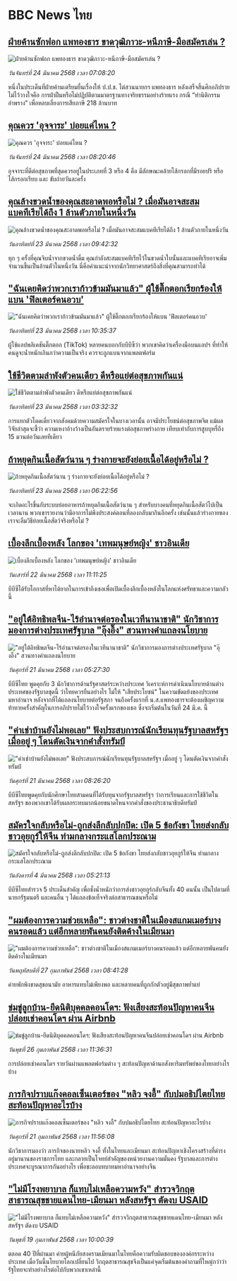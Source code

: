 # BBC News ไทย## [ฝ่ายค้านซักฟอก แพทองธาร ขาดวุฒิภาวะ-หนีภาษี-มือสมัครเล่น ?](https://www.bbc.com/thai/articles/cwynzk7jj36o?at_campaign=githubrss)![ฝ่ายค้านซักฟอก แพทองธาร ขาดวุฒิภาวะ-หนีภาษี-มือสมัครเล่น ?](https://ichef.bbci.co.uk/ace/standard/240/cpsprodpb/6375/live/93c45260-0878-11f0-88b7-5556e7b55c5e.jpg)_วันจันทร์ที่ 24 มีนาคม 2568 เวลา 07:08:20_หนึ่งในประเด็นที่ฝ่ายค้านเตรียมยื่นเรื่องให้ ป.ป.ช. ไต่สวนนายกฯ แพทองธาร หลังเสร็จสิ้นศึกอภิปรายไม่ไว้วางใจคือ การฝ่าฝืนหรือไม่ปฏิบัติตามมาตรฐานทางจริยธรรมอย่างร้ายแรง กรณี “ทำนิติกรรมอำพราง” เพื่อหลบเลี่ยงการเสียภาษี 218 ล้านบาท## [คุณควร 'อุจจาระ' บ่อยแค่ไหน ?](https://www.bbc.com/thai/articles/ceqj8pdw085o?at_campaign=githubrss)![คุณควร 'อุจจาระ' บ่อยแค่ไหน ?](https://ichef.bbci.co.uk/ace/standard/240/cpsprodpb/b64b/live/9a9d2510-0622-11f0-88b7-5556e7b55c5e.png)_วันจันทร์ที่ 24 มีนาคม 2568 เวลา 08:20:46_อุจจาระที่ดีต่อสุขภาพที่สุดควรอยู่ในประเภทที่ 3 หรือ 4 คือ มีลักษณะคล้ายไส้กรอกที่มีรอยปริ หรือไส้กรอกเรียบ และ ขับถ่ายวันละครั้ง## [คุณล้างขวดน้ำของคุณสะอาดพอหรือไม่ ? เมื่อมันอาจสะสมแบคทีเรียได้ถึง 1 ล้านตัวภายในหนึ่งวัน ](https://www.bbc.com/thai/articles/cj3ndel7r70o?at_campaign=githubrss)![คุณล้างขวดน้ำของคุณสะอาดพอหรือไม่ ? เมื่อมันอาจสะสมแบคทีเรียได้ถึง 1 ล้านตัวภายในหนึ่งวัน ](https://ichef.bbci.co.uk/ace/standard/240/cpsprodpb/f380/live/a87e19b0-07ca-11f0-97d3-37df2b293ed1.jpg)_วันอาทิตย์ที่ 23 มีนาคม 2568 เวลา 09:42:32_ทุก ๆ ครั้งที่คุณจิบน้ำจากขวดน้ำดื่ม คุณกำลังสะสมแบคทีเรียไว้ในขวดน้ำใบนั้นและแบคทีเรียอาจเพิ่มจำนวนขึ้นเป็นล้านตัวในหนึ่งวัน นี่คือคำแนะนำจากนักวิทยาศาสตร์ถึงสิ่งที่คุณสามารถทำได้## ["ฉันเคยคิดว่าพวกเราก้าวข้ามมันมาแล้ว" ผู้ใช้ติ๊กตอกเรียกร้องให้แบน 'ฟิลเตอร์คนอวบ'](https://www.bbc.com/thai/articles/c3w103l9en1o?at_campaign=githubrss)!["ฉันเคยคิดว่าพวกเราก้าวข้ามมันมาแล้ว" ผู้ใช้ติ๊กตอกเรียกร้องให้แบน 'ฟิลเตอร์คนอวบ'](https://ichef.bbci.co.uk/ace/standard/240/cpsprodpb/ebf0/live/88166580-057f-11f0-88b7-5556e7b55c5e.png)_วันอาทิตย์ที่ 23 มีนาคม 2568 เวลา 10:35:37_ผู้ใช้แอปพลิเคชันติ๊กตอก (TikTok) หลายคนบอกกับบีบีซีว่า พวกเขาคิดว่าเครื่องมือบนแอปฯ ที่ทำให้คนดูจะน้ำหนักเกินกว่าความเป็นจริง ควรจะถูกแบนจากแพลตฟอร์ม## [ใช้ชีวิตตามลำพังตัวคนเดียว ดีหรือแย่ต่อสุขภาพกันแน่](https://www.bbc.com/thai/articles/cly8l0w1yp3o?at_campaign=githubrss)![ใช้ชีวิตตามลำพังตัวคนเดียว ดีหรือแย่ต่อสุขภาพกันแน่](https://ichef.bbci.co.uk/ace/standard/240/cpsprodpb/2a75/live/8c566e40-0581-11f0-94d4-6f954f5dcfa3.jpg)_วันอาทิตย์ที่ 23 มีนาคม 2568 เวลา 03:32:32_การแยกตัวโดดเดี่ยวจากสังคมด้วยความสมัครใจในบางเวลานั้น อาจมีประโยชน์ต่อสุขภาพจิต แม้ผลวิจัยล่าสุดจะชี้ว่า ความเหงาอ้างว้างเป็นอันตรายร้ายแรงต่อสุขภาพร่างกาย เทียบเท่ากับการสูบบุหรี่ถึง 15 มวนต่อวันเลยทีเดียว## [ถ้าหยุดกินเนื้อสัตว์นาน ๆ ร่างกายจะยังย่อยเนื้อได้อยู่หรือไม่ ?](https://www.bbc.com/thai/articles/c5yrdy3yrnjo?at_campaign=githubrss)![ถ้าหยุดกินเนื้อสัตว์นาน ๆ ร่างกายจะยังย่อยเนื้อได้อยู่หรือไม่ ?](https://ichef.bbci.co.uk/ace/standard/240/cpsprodpb/9b53/live/5bf126e0-00a5-11f0-b50e-9d086302645f.jpg)_วันอาทิตย์ที่ 23 มีนาคม 2568 เวลา 06:22:56_จะเกิดอะไรขึ้นกับระบบย่อยอาหารถ้าหยุดกินเนื้อสัตว์นาน ๆ สำหรับบางคนที่หยุดกินเนื้อสัตว์ไปเป็นเวลานาน พวกเขารายงานว่ามีอาการไม่พึงประสงค์ตอนที่ลองกลับมากินอีกครั้ง เช่นนั้นแล้วร่างกายของเราจะลืมวิธีย่อยเนื้อสัตว์จริงหรือไม่ ?## [เบื้องลึกเบื้องหลัง โลกของ 'เทพมนุษย์หญิง' ชาวอินเดีย](https://www.bbc.com/thai/articles/cdx2899dg8zo?at_campaign=githubrss)![เบื้องลึกเบื้องหลัง โลกของ 'เทพมนุษย์หญิง' ชาวอินเดีย](https://ichef.bbci.co.uk/ace/standard/240/cpsprodpb/a547/live/0aba6f40-001c-11f0-b50e-9d086302645f.jpg)_วันเสาร์ที่ 22 มีนาคม 2568 เวลา 11:11:25_บีบีซีได้รับโอกาสที่หาได้ยากในการเข้าถึงเธอเพื่อเปิดเบื้องลึกเบื้องหลังในโลกแห่งศรัทธาและความกลัวนี้## ["อยู่ใต้อิทธิพลจีน-ไร้อำนาจต่อรองในเวทีนานาชาติ" นักวิชาการมองการต่างประเทศรัฐบาล "อุ๊งอิ๊ง" สวนทางคำแถลงนโยบาย](https://www.bbc.com/thai/articles/crmj01xz302o?at_campaign=githubrss)!["อยู่ใต้อิทธิพลจีน-ไร้อำนาจต่อรองในเวทีนานาชาติ" นักวิชาการมองการต่างประเทศรัฐบาล "อุ๊งอิ๊ง" สวนทางคำแถลงนโยบาย](https://ichef.bbci.co.uk/ace/standard/240/cpsprodpb/7308/live/465920e0-05ae-11f0-a3e4-755ca577de36.jpg)_วันศุกร์ที่ 21 มีนาคม 2568 เวลา 05:27:30_บีบีซีไทย พูดคุยกับ 3 นักวิชาการด้านรัฐศาสตร์ระหว่างประเทศ วิเคราะห์การดำเนินนโยบายด้านต่างประเทศของรัฐบาลชุดนี้ ว่าไทยควรยืนอย่างไร ไม่ให้ "เสียประโยชน์" ในความขัดแย้งของประเทศมหาอำนาจ หลังจากที่ได้แถลงนโยบายต่อรัฐสภา จนถึงครั้งแรกที่ น.ส.แพทองธารจะต้องเผชิญความท้าทายครั้งสำคัญในการอภิปรายไม่ไว้วางใจครั้งแรกของเธอ ซึ่งจะเริ่มต้นในวันที่ 24 มี.ค. นี้## ["ค่าเช่าบ้านยังไม่พอเลย" ฟังประสบการณ์นักเรียนทุนรัฐบาลสหรัฐฯ เมื่ออยู่ ๆ โดนตัดเงินจากคำสั่งทรัมป์](https://www.bbc.com/thai/articles/cewkjr8yny8o?at_campaign=githubrss)!["ค่าเช่าบ้านยังไม่พอเลย" ฟังประสบการณ์นักเรียนทุนรัฐบาลสหรัฐฯ เมื่ออยู่ ๆ โดนตัดเงินจากคำสั่งทรัมป์](https://ichef.bbci.co.uk/ace/standard/240/cpsprodpb/8497/live/99a530e0-066c-11f0-88b7-5556e7b55c5e.jpg)_วันศุกร์ที่ 21 มีนาคม 2568 เวลา 08:26:20_บีบีซีไทยพูดคุยกับนักศึกษาไทยสามคนที่ได้รับทุนจากรัฐบาลสหรัฐฯ ว่าการเรียนและการใช้ชีวิตในสหรัฐฯ ของพวกเขาได้รับผลกระทบมากน้อยขนาดไหนจากคำสั่งของประธานาธิบดีทรัมป์## [สมัครใจกลับหรือไม่-ถูกส่งลึกลับปกปิด: เปิด 5 ข้อกังขา ไทยส่งกลับชาวอุยกูร์ให้จีน ท่ามกลางกระแสโลกประณาม](https://www.bbc.com/thai/articles/cj677j4r6jno?at_campaign=githubrss)![สมัครใจกลับหรือไม่-ถูกส่งลึกลับปกปิด: เปิด 5 ข้อกังขา ไทยส่งกลับชาวอุยกูร์ให้จีน ท่ามกลางกระแสโลกประณาม](https://ichef.bbci.co.uk/ace/standard/240/cpsprodpb/b503/live/bfb85050-f5c3-11ef-97ab-abb74cabf06c.jpg)_วันอังคารที่ 4 มีนาคม 2568 เวลา 05:21:13_บีบีซีไทยสำรวจ 5 ประเด็นสำคัญ เพื่อชั่งน้ำหนักว่าการส่งชาวอุยกูร์กลับจีนทั้ง 40 คนนั้น เป็นไปตามที่นายกรัฐมนตรี และคนอื่น ๆ ได้แถลงข้อเท็จจริงต่อสาธารณชนหรือไม่## ["ผมต้องการความช่วยเหลือ": ชาวต่างชาติในเมืองสแกมเมอร์บางคนรอดแล้ว แต่อีกหลายพันคนยังติดค้างในเมียนมา](https://www.bbc.com/thai/articles/cdx229ek55qo?at_campaign=githubrss)!["ผมต้องการความช่วยเหลือ": ชาวต่างชาติในเมืองสแกมเมอร์บางคนรอดแล้ว แต่อีกหลายพันคนยังติดค้างในเมียนมา](https://ichef.bbci.co.uk/ace/standard/240/cpsprodpb/cac7/live/60c82030-f4b9-11ef-9e61-71ee71f26eb1.jpg)_วันพฤหัสบดีที่ 27 กุมภาพันธ์ 2568 เวลา 08:41:28_ค่ายพักพิงขาดสุขอนามัย อาหารแทบไม่เพียงพอ และหลายคนที่ถูกกักตัวอยู่มีสุขภาพย่ำแย่## [ข่มขู่ลูกบ้าน-ยึดนิติบุคคลคอนโดฯ: ฟังเสียงสะท้อนปัญหาคนจีนปล่อยเช่าคอนโดฯ ผ่าน Airbnb](https://www.bbc.com/thai/articles/c5y920wzjvxo?at_campaign=githubrss)![ข่มขู่ลูกบ้าน-ยึดนิติบุคคลคอนโดฯ: ฟังเสียงสะท้อนปัญหาคนจีนปล่อยเช่าคอนโดฯ ผ่าน Airbnb](https://ichef.bbci.co.uk/ace/standard/240/cpsprodpb/a700/live/73f34de0-f42f-11ef-896e-d7e7fb1719a4.jpg)_วันพุธที่ 26 กุมภาพันธ์ 2568 เวลา 11:36:31_การปล่อยเช่าคอนโดฯ รายวันผ่านแพลตฟอร์มต่าง ๆ สะท้อนปัญหาด้านอสังหาริมทรัพย์ของไทยอย่างไรบ้าง## [ภารกิจปราบแก๊งคอลเซ็นเตอร์ของ "หลิว จงอี้" กับปมอธิปไตยไทย สะท้อนปัญหาอะไรบ้าง](https://www.bbc.com/thai/articles/c1jpd14n122o?at_campaign=githubrss)![ภารกิจปราบแก๊งคอลเซ็นเตอร์ของ "หลิว จงอี้" กับปมอธิปไตยไทย สะท้อนปัญหาอะไรบ้าง](https://ichef.bbci.co.uk/ace/standard/240/cpsprodpb/d8c9/live/8bfa5a90-f043-11ef-a319-fb4e7360c4ec.jpg)_วันศุกร์ที่ 21 กุมภาพันธ์ 2568 เวลา 11:56:08_นักวิชาการมองว่า ภารกิจของนายหลิว จงอี้ ทั้งในไทยและเมียนมา สะท้อนปัญหาเชิงโครงสร้างที่ดำรงอยู่มานานของราชการไทย และกลายเป็นโจทย์สำคัญของหน่วยงานความมั่นคง รัฐบาลและการต่างประเทศจะบูรณาการกันอย่างไร เพื่อชะลอบทบาทมหาอำนาจอย่างจีน## ["ไม่มีโรงพยาบาล ก็แทบไม่เหลือความหวัง" สำรวจวิกฤตสาธารณสุขชายแดนไทย-เมียนมา หลังสหรัฐฯ ตัดงบ USAID](https://www.bbc.com/thai/articles/cpqlgdvwyleo?at_campaign=githubrss)!["ไม่มีโรงพยาบาล ก็แทบไม่เหลือความหวัง" สำรวจวิกฤตสาธารณสุขชายแดนไทย-เมียนมา หลังสหรัฐฯ ตัดงบ USAID](https://ichef.bbci.co.uk/ace/standard/240/cpsprodpb/5042/live/0e66d0b0-ee9d-11ef-a319-fb4e7360c4ec.jpg)_วันพุธที่ 19 กุมภาพันธ์ 2568 เวลา 10:00:39_ตลอด 40 ปีที่ผ่านมา ค่ายผู้หนีภัยสงครามเมียนมาในไทยคือความรับผิดชอบขององค์กรระหว่างประเทศ เมื่อวันนี้นโยบายโลกเปลี่ยนไป วิกฤตสาธารณสุขจึงเป็นแค่จุดเริ่มต้นของคำถามที่ใหญ่กว่าว่า รัฐไทยจะทำอย่างไรต่อไปกับพวกเขาเหล่านี้